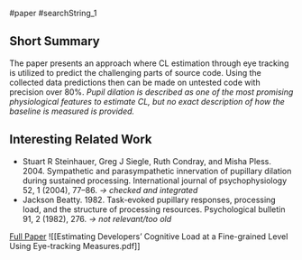#paper #searchString_1

## Short Summary ##
The paper presents an approach where CL estimation through eye tracking is utilized to predict the challenging parts of source code. Using the collected data predictions then can be made on untested code with precision over 80%.
*Pupil dilation is described as one of the most promising physiological features to estimate CL, but no exact description of how the baseline is measured is provided.*

## Interesting Related Work ##
- Stuart R Steinhauer, Greg J Siegle, Ruth Condray, and Misha Pless. 2004. Sympathetic and parasympathetic innervation of pupillary dilation during sustained processing. International journal of psychophysiology 52, 1 (2004), 77–86.
  *-> checked and integrated*
- Jackson Beatty. 1982. Task-evoked pupillary responses, processing load, and the structure of processing resources. Psychological bulletin 91, 2 (1982), 276.
  *-> not relevant/too old*

[Full Paper](https://dl.acm.org/doi/10.1145/3524610.3527890) ![[Estimating Developers’ Cognitive Load at a Fine-grained Level Using Eye-tracking Measures.pdf]]
